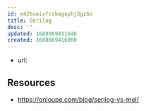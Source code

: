 ```yaml
---
id: e42tueixfcskmgophj3gz5o
title: Serilog
desc: ''
updated: 1688069431046
created: 1688069416900
---
```


- url:

## Resources

- https://onloupe.com/blog/serilog-vs-mel/